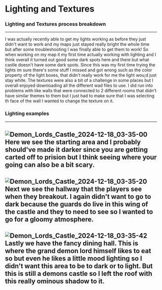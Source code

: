 # Lighting and Textures

### Lighting and Textures process breakdown
-------------
I was actually recently able to get my lights working as before they just didn't want to work and my maps just stayed really bright the whole time but after some troubleshooting I was finally able to get them to work! So when working on my map it my first time actually working with lighting and I think overall it turned out good some dark spots here and there but what castle doesn't have some dark spots. Since this was my first time trying the lights im sure there's some stuff I missed and got wrong such as the color property of the light boxes, that didn't really work for me the light wou;d just stay white. The textures were also a bit of a challenge in some places but I overall enjoyed downloading all the different wad files to use. I did run into problems with like walls that were connected to 2 different rooms that didn't have similar themes to them but I just had to make sure that I was selecting th face of the wall I wanted to change the texture on it.


### Lighting examples
----------------------------------------------------
![Demon_Lords_Castle_2024-12-18_03-35-00](https://github.com/user-attachments/assets/333db8e7-727c-425f-89ec-185bea25e01e)
Here we see the starting area and I probably should've made it darker since you are getting carted off to prision but I think seeing where your going can also be a bit scary.
----------------------
![Demon_Lords_Castle_2024-12-18_03-35-20](https://github.com/user-attachments/assets/60c30a4c-3681-42c4-9726-893e086ca70c)
Next we see the hallway that the players see when they breakout. I again didn't want to go to dark because the guards do live in this wing of the castle and they to need to see so I wanted to go for a gloomy atmosphere.
-----------------------
![Demon_Lords_Castle_2024-12-18_03-35-42](https://github.com/user-attachments/assets/924ede81-9a0e-4549-b86c-eab6794b5790)
Lastly we have the fancy dining hall. This is where the grand demon lord himself likes to eat so but even he likes a little mood lighting so I didn't want this area to be to dark or to light. But this is still a demons castle so I left the roof with this really ominous shadow to it.
-------------------
